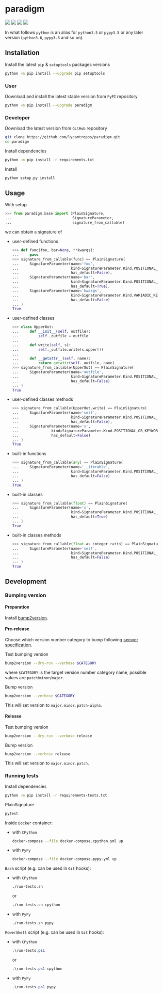 paradigm
========

[![](https://github.com/lycantropos/paradigm/workflows/CI/badge.svg)](https://github.com/lycantropos/paradigm/actions/workflows/ci.yml "Github Actions")
[![](https://codecov.io/gh/lycantropos/paradigm/branch/master/graph/badge.svg)](https://codecov.io/gh/lycantropos/paradigm "Codecov")
[![](https://img.shields.io/github/license/lycantropos/paradigm.svg)](https://github.com/lycantropos/paradigm/blob/master/LICENSE "License")
[![](https://badge.fury.io/py/paradigm.svg)](https://badge.fury.io/py/paradigm "PyPI")

In what follows `python` is an alias for `python3.5` or `pypy3.5`
or any later version (`python3.6`, `pypy3.6` and so on).

Installation
------------

Install the latest `pip` & `setuptools` packages versions
```bash
python -m pip install --upgrade pip setuptools
```

### User

Download and install the latest stable version from `PyPI` repository
```bash
python -m pip install --upgrade paradigm
```

### Developer

Download the latest version from `GitHub` repository
```bash
git clone https://github.com/lycantropos/paradigm.git
cd paradigm
```

Install dependencies
```bash
python -m pip install -r requirements.txt
```

Install
```bash
python setup.py install
```

Usage
-----

With setup
```python
>>> from paradigm.base import (PlainSignature,
...                            SignatureParameter,
...                            signature_from_callable)

```
we can obtain a signature of
- user-defined functions
  ```python
  >>> def func(foo, bar=None, **kwargs):
  ...     pass
  >>> signature_from_callable(func) == PlainSignature(
  ...     SignatureParameter(name='foo',
  ...                        kind=SignatureParameter.Kind.POSITIONAL_OR_KEYWORD,
  ...                        has_default=False),
  ...     SignatureParameter(name='bar',
  ...                        kind=SignatureParameter.Kind.POSITIONAL_OR_KEYWORD,
  ...                        has_default=True),
  ...     SignatureParameter(name='kwargs',
  ...                        kind=SignatureParameter.Kind.VARIADIC_KEYWORD,
  ...                        has_default=False)
  ... )
  True
  
  ```
- user-defined classes
  ```python
  >>> class UpperOut:
  ...     def __init__(self, outfile):
  ...         self._outfile = outfile
  ... 
  ...     def write(self, s):
  ...         self._outfile.write(s.upper())
  ... 
  ...     def __getattr__(self, name):
  ...         return getattr(self._outfile, name)
  >>> signature_from_callable(UpperOut) == PlainSignature(
  ...     SignatureParameter(name='outfile',
  ...                        kind=SignatureParameter.Kind.POSITIONAL_OR_KEYWORD,
  ...                        has_default=False)
  ... )
  True
  
  ```
- user-defined classes methods
  ```python
  >>> signature_from_callable(UpperOut.write) == PlainSignature(
  ...     SignatureParameter(name='self',
  ...                        kind=SignatureParameter.Kind.POSITIONAL_OR_KEYWORD,
  ...                        has_default=False),
  ...     SignatureParameter(name='s',
  ...               kind=SignatureParameter.Kind.POSITIONAL_OR_KEYWORD,
  ...               has_default=False)
  ... )
  True
  
  ```
- built-in functions
  ```python
  >>> signature_from_callable(any) == PlainSignature(
  ...     SignatureParameter(name='__iterable',
  ...                        kind=SignatureParameter.Kind.POSITIONAL_ONLY,
  ...                        has_default=False)
  ... )
  True
  
  ```
- built-in classes
  ```python
  >>> signature_from_callable(float) == PlainSignature(
  ...     SignatureParameter(name='x', 
  ...                        kind=SignatureParameter.Kind.POSITIONAL_ONLY,
  ...                        has_default=True)
  ... )
  True
  
  ```
- built-in classes methods
  ```python
  >>> signature_from_callable(float.as_integer_ratio) == PlainSignature(
  ...     SignatureParameter(name='self',
  ...                        kind=SignatureParameter.Kind.POSITIONAL_ONLY,
  ...                        has_default=False)
  ... )
  True
  
  ```

Development
-----------

### Bumping version

#### Preparation

Install
[bump2version](https://github.com/c4urself/bump2version#installation).

#### Pre-release

Choose which version number category to bump following [semver
specification](http://semver.org/).

Test bumping version
```bash
bump2version --dry-run --verbose $CATEGORY
```

where `$CATEGORY` is the target version number category name, possible
values are `patch`/`minor`/`major`.

Bump version
```bash
bump2version --verbose $CATEGORY
```

This will set version to `major.minor.patch-alpha`. 

#### Release

Test bumping version
```bash
bump2version --dry-run --verbose release
```

Bump version
```bash
bump2version --verbose release
```

This will set version to `major.minor.patch`.

### Running tests

Install dependencies
```bash
python -m pip install -r requirements-tests.txt
```

PlainSignature
```bash
pytest
```

Inside `Docker` container:
- with `CPython`
  ```bash
  docker-compose --file docker-compose.cpython.yml up
  ```
- with `PyPy`
  ```bash
  docker-compose --file docker-compose.pypy.yml up
  ```

`Bash` script (e.g. can be used in `Git` hooks):
- with `CPython`
  ```bash
  ./run-tests.sh
  ```
  or
  ```bash
  ./run-tests.sh cpython
  ```

- with `PyPy`
  ```bash
  ./run-tests.sh pypy
  ```

`PowerShell` script (e.g. can be used in `Git` hooks):
- with `CPython`
  ```powershell
  .\run-tests.ps1
  ```
  or
  ```powershell
  .\run-tests.ps1 cpython
  ```
- with `PyPy`
  ```powershell
  .\run-tests.ps1 pypy
  ```
